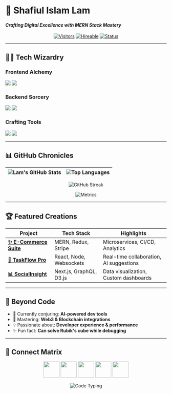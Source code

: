 # 💎 Shafiul Islam Lam 
#### *Crafting Digital Excellence with MERN Stack Mastery*

<div align="center">
  
[![Visitors](https://komarev.com/ghpvc/?username=rjlam1&label=PROFILE+VIEWS&color=0d75fc&style=flat)]()
[![Hireable](https://img.shields.io/badge/AVAILABLE%20FOR%20WORK-%E2%9C%94%EF%B8%8F-2ea44f)]()
[![Status](https://img.shields.io/badge/STATUS-CREATING%20MAGIC-blueviolet)]()

</div>

---

## 🧙‍♂️ Tech Wizardry

### **Frontend Alchemy**
<div>
  <img src="https://skillicons.dev/icons?i=react,nextjs,ts,js,tailwind,redux,graphql" />
  <img src="https://skillicons.dev/icons?i=html,css,sass,styledcomponents,materialui" />
</div>

### **Backend Sorcery**
<div>
  <img src="https://skillicons.dev/icons?i=nodejs,express,mongodb,postgres,firebase" />
  <img src="https://skillicons.dev/icons?i=jest,webpack,babel,docker,nginx" />
</div>

### **Crafting Tools**
<div>
  <img src="https://skillicons.dev/icons?i=vscode,git,github,figma,postman" />
  <img src="https://skillicons.dev/icons?i=aws,gcp,vercel,netlify,heroku" />
</div>

---

## 📊 GitHub Chronicles

<div align="center">
  
| ![Lam's GitHub Stats](https://github-readme-stats.vercel.app/api?username=rjlam1&show_icons=true&theme=radical&hide_border=true&include_all_commits=true) | ![Top Languages](https://github-readme-stats.vercel.app/api/top-langs/?username=rjlam1&layout=compact&theme=radical&hide_border=true) |
| ------------- | ------------- |

![GitHub Streak](https://streak-stats.demolab.com?user=rjlam1&theme=radical&hide_border=true&fire=DD472B&ring=8A2BE2)

![Metrics](https://metrics.lecoq.io/rjlam1?template=classic&base.header=0&base.activity=0&base.community=0&base.repositories=0&base.metadata=0&achievements=1&achievements.threshold=C&achievements.secrets=true&achievements.limit=0&config.timezone=Asia%2FDhaka)

</div>

---

## 🏆 Featured Creations

| Project | Tech Stack | Highlights |
|---------|------------|------------|
| **[✨ E-Commerce Suite](https://github.com/rjlam1/ecommerce-mern)** | MERN, Redux, Stripe | Microservices, CI/CD, Analytics |
| **[🚀 TaskFlow Pro](https://github.com/rjlam1/task-manager)** | React, Node, Websockets | Real-time collaboration, AI suggestions |
| **[📊 SocialInsight](https://github.com/rjlam1/social-dashboard)** | Next.js, GraphQL, D3.js | Data visualization, Custom dashboards |

---

## 🌌 Beyond Code

- 🔭 Currently conjuring: **AI-powered dev tools**
- 🌱 Mastering: **Web3 & Blockchain integrations**
- 💡 Passionate about: **Developer experience & performance**
- ✨ Fun fact: **Can solve Rubik's cube while debugging**

---

## 📡 Connect Matrix

<div align="center">
  
[<img src="https://img.icons8.com/color/96/000000/linkedin.png" width="50">](https://linkedin.com)
[<img src="https://img.icons8.com/color/96/000000/twitter--v1.png" width="50">](https://twitter.com)
[<img src="https://img.icons8.com/fluency/96/000000/portfolio.png" width="50">](https://yourportfolio.com)
[<img src="https://img.icons8.com/color/96/000000/gmail--v1.png" width="50">](mailto:email@example.com)
[<img src="https://img.icons8.com/color/96/000000/medium-monogram.png" width="50">](https://medium.com)

</div>

<div align="center">
  
![Code Typing](https://media.giphy.com/media/v1.Y2lkPTc5MGI3NjExcjJtY2NvOGVjM3J1dWJ3YjF1d3J4dG9qY3VlZ3J5dG1mZzB3eGZ0byZlcD12MV9pbnRlcm5hbF9naWZfYnlfaWQmY3Q9Zw/ZeB4LUZYnH6jQKaxEv/giphy.gif)

</div>
